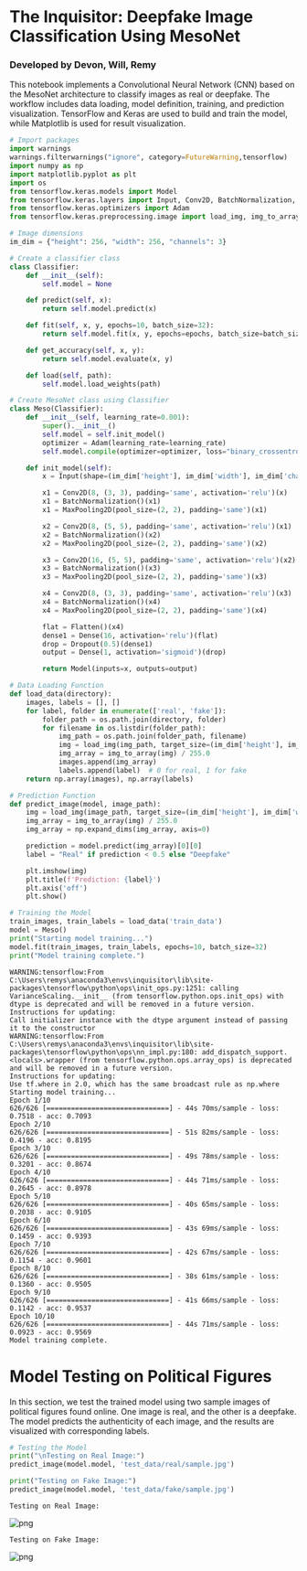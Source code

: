 # The Inquisitor: Deepfake Image Classification Using MesoNet
### Developed by Devon, Will, Remy
This notebook implements a Convolutional Neural Network (CNN) based on the MesoNet architecture to classify images as real or deepfake. The workflow includes data loading, model definition, training, and prediction visualization. TensorFlow and Keras are used to build and train the model, while Matplotlib is used for result visualization.


```python
# Import packages
import warnings
warnings.filterwarnings("ignore", category=FutureWarning,tensorflow)
import numpy as np
import matplotlib.pyplot as plt
import os
from tensorflow.keras.models import Model
from tensorflow.keras.layers import Input, Conv2D, BatchNormalization, MaxPooling2D, Flatten, Dense, Dropout
from tensorflow.keras.optimizers import Adam
from tensorflow.keras.preprocessing.image import load_img, img_to_array

# Image dimensions
im_dim = {"height": 256, "width": 256, "channels": 3}

# Create a classifier class
class Classifier:
    def __init__(self):
        self.model = None

    def predict(self, x):
        return self.model.predict(x)

    def fit(self, x, y, epochs=10, batch_size=32):
        return self.model.fit(x, y, epochs=epochs, batch_size=batch_size)

    def get_accuracy(self, x, y):
        return self.model.evaluate(x, y)

    def load(self, path):
        self.model.load_weights(path)

# Create MesoNet class using Classifier
class Meso(Classifier):
    def __init__(self, learning_rate=0.001):
        super().__init__()
        self.model = self.init_model()
        optimizer = Adam(learning_rate=learning_rate)
        self.model.compile(optimizer=optimizer, loss="binary_crossentropy", metrics=['accuracy'])

    def init_model(self):
        x = Input(shape=(im_dim['height'], im_dim['width'], im_dim['channels']))

        x1 = Conv2D(8, (3, 3), padding='same', activation='relu')(x)
        x1 = BatchNormalization()(x1)
        x1 = MaxPooling2D(pool_size=(2, 2), padding='same')(x1)

        x2 = Conv2D(8, (5, 5), padding='same', activation='relu')(x1)
        x2 = BatchNormalization()(x2)
        x2 = MaxPooling2D(pool_size=(2, 2), padding='same')(x2)

        x3 = Conv2D(16, (5, 5), padding='same', activation='relu')(x2)
        x3 = BatchNormalization()(x3)
        x3 = MaxPooling2D(pool_size=(2, 2), padding='same')(x3)

        x4 = Conv2D(8, (3, 3), padding='same', activation='relu')(x3)
        x4 = BatchNormalization()(x4)
        x4 = MaxPooling2D(pool_size=(2, 2), padding='same')(x4)

        flat = Flatten()(x4)
        dense1 = Dense(16, activation='relu')(flat)
        drop = Dropout(0.5)(dense1)
        output = Dense(1, activation='sigmoid')(drop)

        return Model(inputs=x, outputs=output)

# Data Loading Function
def load_data(directory):
    images, labels = [], []
    for label, folder in enumerate(['real', 'fake']):
        folder_path = os.path.join(directory, folder)
        for filename in os.listdir(folder_path):
            img_path = os.path.join(folder_path, filename)
            img = load_img(img_path, target_size=(im_dim['height'], im_dim['width']))
            img_array = img_to_array(img) / 255.0
            images.append(img_array)
            labels.append(label)  # 0 for real, 1 for fake
    return np.array(images), np.array(labels)

# Prediction Function
def predict_image(model, image_path):
    img = load_img(image_path, target_size=(im_dim['height'], im_dim['width']))
    img_array = img_to_array(img) / 255.0
    img_array = np.expand_dims(img_array, axis=0)

    prediction = model.predict(img_array)[0][0]
    label = "Real" if prediction < 0.5 else "Deepfake"

    plt.imshow(img)
    plt.title(f'Prediction: {label}')
    plt.axis('off')
    plt.show()

# Training the Model
train_images, train_labels = load_data('train_data')
model = Meso()
print("Starting model training...")
model.fit(train_images, train_labels, epochs=10, batch_size=32)
print("Model training complete.")
```

    WARNING:tensorflow:From C:\Users\remys\anaconda3\envs\inquisitor\lib\site-packages\tensorflow\python\ops\init_ops.py:1251: calling VarianceScaling.__init__ (from tensorflow.python.ops.init_ops) with dtype is deprecated and will be removed in a future version.
    Instructions for updating:
    Call initializer instance with the dtype argument instead of passing it to the constructor
    WARNING:tensorflow:From C:\Users\remys\anaconda3\envs\inquisitor\lib\site-packages\tensorflow\python\ops\nn_impl.py:180: add_dispatch_support.<locals>.wrapper (from tensorflow.python.ops.array_ops) is deprecated and will be removed in a future version.
    Instructions for updating:
    Use tf.where in 2.0, which has the same broadcast rule as np.where
    Starting model training...
    Epoch 1/10
    626/626 [==============================] - 44s 70ms/sample - loss: 0.7518 - acc: 0.7093
    Epoch 2/10
    626/626 [==============================] - 51s 82ms/sample - loss: 0.4196 - acc: 0.8195
    Epoch 3/10
    626/626 [==============================] - 49s 78ms/sample - loss: 0.3201 - acc: 0.8674
    Epoch 4/10
    626/626 [==============================] - 44s 71ms/sample - loss: 0.2645 - acc: 0.8978
    Epoch 5/10
    626/626 [==============================] - 40s 65ms/sample - loss: 0.2038 - acc: 0.9105
    Epoch 6/10
    626/626 [==============================] - 43s 69ms/sample - loss: 0.1459 - acc: 0.9393
    Epoch 7/10
    626/626 [==============================] - 42s 67ms/sample - loss: 0.1154 - acc: 0.9601
    Epoch 8/10
    626/626 [==============================] - 38s 61ms/sample - loss: 0.1360 - acc: 0.9505
    Epoch 9/10
    626/626 [==============================] - 41s 66ms/sample - loss: 0.1142 - acc: 0.9537
    Epoch 10/10
    626/626 [==============================] - 44s 71ms/sample - loss: 0.0923 - acc: 0.9569
    Model training complete.
    

# Model Testing on Political Figures
In this section, we test the trained model using two sample images of political figures found online. One image is real, and the other is a deepfake. The model predicts the authenticity of each image, and the results are visualized with corresponding labels.


```python
# Testing the Model
print("\nTesting on Real Image:")
predict_image(model.model, 'test_data/real/sample.jpg')

print("Testing on Fake Image:")
predict_image(model.model, 'test_data/fake/sample.jpg')
```

    
    Testing on Real Image:
    


    
![png](tensor/inquisitor_files/inquisitor_3_1.png)
    


    Testing on Fake Image:
    


    
![png](tensor/inquisitor_files/inquisitor_3_3.png)
    


